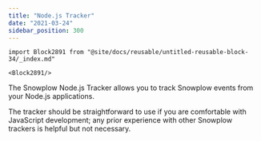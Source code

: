 ```yaml
---
title: "Node.js Tracker"
date: "2021-03-24"
sidebar_position: 300
---
```


```mdx-code-block
import Block2891 from "@site/docs/reusable/untitled-reusable-block-34/_index.md"

<Block2891/>
```

The Snowplow Node.js Tracker allows you to track Snowplow events from your Node.js applications.

The tracker should be straightforward to use if you are comfortable with JavaScript development; any prior experience with other Snowplow trackers is helpful but not necessary.
